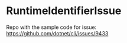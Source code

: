 # RuntimeIdentifierIssue

Repo with the sample code for issue: https://github.com/dotnet/cli/issues/9433
